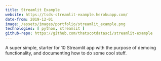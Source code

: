 ```yaml
---
title: Streamlit Example
website: https://tsds-streamlit-example.herokuapp.com/
date-from: 2019-12-01
image: /assets/images/portfolio/streamlit_example.png
technologies: [ python, streamlit ]
github-repo: https://github.com/thatscotdatasci/streamlit-example
---
```


A super simple, starter for 10 Streamlit app with the purpose of demoing functionality, and documenting how to do some cool stuff.